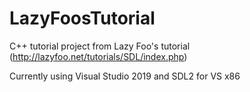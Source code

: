 # LazyFoosTutorial
C++ tutorial project from Lazy Foo's tutorial (http://lazyfoo.net/tutorials/SDL/index.php)

Currently using Visual Studio 2019 and SDL2 for VS x86

